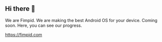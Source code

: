 ## Hi there 👋

We are Fimpid. We are making the best Android OS for your device. Coming soon. Here, you can see our progress.

https://fimpid.com
